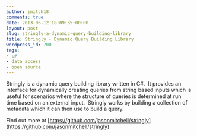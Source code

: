 ```yaml
---
author: jmitch18
comments: true
date: 2013-06-12 18:09:35+00:00
layout: post
slug: stringly-a-dynamic-query-building-library
title: Stringly - Dynamic Query Building Library
wordpress_id: 700
tags:
- c#
- data access
- open source
---
```


Stringly is a dynamic query building library written in C#.  It provides an interface for dynamically creating queries from string based inputs which is useful for scenarios where the structure of queries is determined at run time based on an external input.  Stringly works by building a collection of metadata which it can then use to build a query.

Find out more at [https://github.com/jasonmitchell/stringly](https://github.com/jasonmitchell/stringly)
